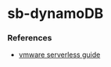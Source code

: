 # sb-dynamoDB

### References
* [vmware serverless guide](https://tanzu.vmware.com/developer/guides/serverless-spring/)